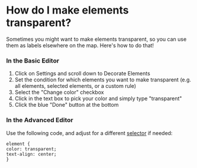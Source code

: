# How do I make elements transparent?

Sometimes you might want to make elements transparent, so you can use them as labels elsewhere on the map. Here's how to do that!

### In the Basic Editor

1. Click on Settings and scroll down to Decorate Elements
2. Set the condition for which elements you want to make transparent (e.g. all elements, selected elements, or a custom rule)
3. Select the "Change color" checkbox
4. Click in the text box to pick your color and simply type "transparent"
5. Click the blue "Done" button at the bottom

### In the Advanced Editor

Use the following code, and adjust for a different [selector](../guides/selectors.md) if needed:&#x20;

```
element {
color: transparent;
text-align: center;
}
```
